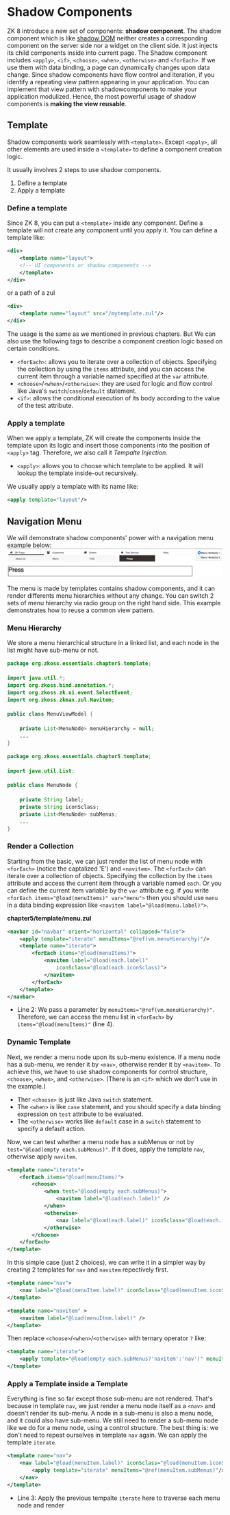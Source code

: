 # Shadow Components

ZK 8 introduce a new set of components: **shadow component**. The shadow component which is like [shadow DOM](http://w3c.github.io/webcomponents/spec/shadow/) neither creates a corresponding component on the server side nor a widget on the client side. It just injects its child components inside into current page. The Shadow component includes `<apply>`, `<if>`, `<choose>`, `<when>`, `<otherwise>` and `<forEach>`. If we use them with data binding, a page can dynamically changes upon data change. Since shadow components have flow control and iteration, if you identify a repeating view pattern appearing in your application. You can implement that view pattern with shadowcomponents to make your application modulized. Hence, the most powerful usage of shadow components is **making the view reusable**.


## Template
Shadow components work seamlessly with `<template>`. Except `<apply>`, all other elements are used inside a `<template>` to define a component creation logic.

It usually involves 2 steps to use shadow components.
1. Define a template
2. Apply a template

### Define a template
Since ZK 8, you can put a `<template>` inside any component. Define a template will not create any component until you apply it. You can define a template like:

```xml
<div>
    <template name="layout">
    <!-- UI components or shadow components -->
    </template>
</div>
```

or a path of a zul
```xml
<div>
    <template name="layout" src="/mytemplate.zul"/>
</div>
```
The usage is the same as we mentioned in previous chapters. But We can also use the following tags to describe a component creation logic based on certain conditions.

* `<forEach>`: allows you to iterate over a collection of objects. Specifying the collection by using the `items` attribute, and you can access the current item through a variable named specified at the `var` attribute.
* `<choose>`/`<when>`/`<otherwise>`: they are used for logic and flow control like Java's `switch`/`case`/`default` statement.
* `<if>`: allows the conditional execution of its body according to the value of the test attribute.

### Apply a template
When we apply a template, ZK will create the components inside the template upon its logic and insert those components into the position of `<apply>` tag. Therefore, we also call it *Tempalte Injection*.

* `<apply>`: allows you to choose which template to be applied. It will lookup the template inside-out recursively.

We usually apply a template with its name like:

```xml
<apply template="layout"/>
```


## Navigation Menu
We will demonstrate shadow components' power with a navigation menu example below:
![](../images/ze-ch7-menu.png)

The menu is made by templates contains shadow components, and it can render differents menu hierarchies without any change. You can switch 2 sets of menu hierarchy via radio group on the right hand side. This example demonstrates how to reuse a common view pattern.

### Menu Hierarchy
We store a menu hierarchical structure in a linked list, and each node in the list might have sub-menu or not.

```java
package org.zkoss.essentials.chapter5.template;

import java.util.*;
import org.zkoss.bind.annotation.*;
import org.zkoss.zk.ui.event.SelectEvent;
import org.zkoss.zkmax.zul.Navitem;

public class MenuViewModel {

    private List<MenuNode> menuHierarchy = null;
    ...
}
```


```java
package org.zkoss.essentials.chapter5.template;

import java.util.List;

public class MenuNode {

    private String label;
    private String iconSclass;
    private List<MenuNode> subMenus;
    ...
}
```

### Render a Collection
Starting from the basic, we can just render the list of menu node with `<forEach>` (notice the captalized 'E') and `<navitem>`. The `<forEach>` can iterate over a collection of objects. Specifying the collection by the `items` attribute and access the current item through a variable named `each`. Or you can define the current item variable by the `var` attribute e.g. if you write `<forEach items="@load(menuItems)" var="menu">` then you should use `menu` in a data binding expression like `<navitem label="@load(menu.label)">`.


**chapter5/template/menu.zul**
```xml
<navbar id="navbar" orient="horizontal" collapsed="false">
    <apply template="iterate" menuItems="@ref(vm.menuHierarchy)"/>
    <template name="iterate">
        <forEach items="@load(menuItems)">
            <navitem label="@load(each.label)"
                iconSclass="@load(each.iconSclass)">
            </navitem>
        </forEach>
    </template>
</navbar>
```
- Line 2: We pass a parameter by `menuItems="@ref(vm.menuHierarchy)"`. Therefore, we can access the menu list in `<forEach>` by `items="@load(menuItems)"` (line 4).



### Dynamic Template
Next, we render a menu node upon its sub-menu existence. If a menu node has a sub-menu, we render it by `<nav>`, otherwise render it by `<navitem>`. To achieve this, we have to use shadow components for control structure, `<choose>`, `<when>`, and `<otherwise>`. (There is an `<if>` which we don't use in the example.)
* Ther `<choose>` is just like Java `switch` statement.
* The `<when>` is like `case` statement, and you should specify a data binding expression on `test` attribute to be evaluated.
* The `<otherwise>` works like `default` case in a `switch` statement to specify a default action.

Now, we can test whether a menu node has a subMenus or not by `test="@load(empty each.subMenus)"`. If it does, apply the template `nav`, otherwise apply `navitem`.

```xml
<template name="iterate">
    <forEach items="@load(menuItems)">
        <choose>
            <when test="@load(empty each.subMenus)">
                <navitem label="@load(each.label)" />
            </when>
            <otherwise>
                <nav label="@load(each.label)" iconSclass="@load(each.iconSclass)"/>
            </otherwise>
        </choose>
    </forEach>
</template>
```

In this simple case (just 2 choices), we can write it in a simpler way by creating 2 templates for `nav` and `navitem` repectively first.

```xml
<template name="nav">
    <nav label="@load(menuItem.label)" iconSclass="@load(menuItem.iconSclass)"/>
</template>
```
```xml
<template name="navitem" >
    <navitem label="@load(menuItem.label)" />
</template>
```

Then replace `<choose>`/`<when>`/`<otherwise>` with ternary operator `?` like:

```xml
<template name="iterate">
    <apply template="@load(empty each.subMenus?'navitem':'nav')" menuItem="@ref(each)"/>
</template>
```


### Apply a Template inside a Template
Everything is fine so far except those sub-menu are not rendered. That's because in template `nav`, we just render a menu node itself as a `<nav>` and doesn't render its sub-menu. A node in a sub-menu is also a menu node, and it could also have sub-menu. We still need to render a sub-menu node like we do for a menu node, using a control structure. The best thing is: we don't need to repeat ourselves in template `nav` again. We can apply the template `iterate`.

```xml
<template name="nav">
    <nav label="@load(menuItem.label)" iconSclass="@load(menuItem.iconSclass)">
        <apply template="iterate" menuItems="@ref(menuItem.subMenus)"/>
    </nav>
</template>
```
- Line 3: Apply the previous tempalte `iterate` here to traverse each menu node and render






